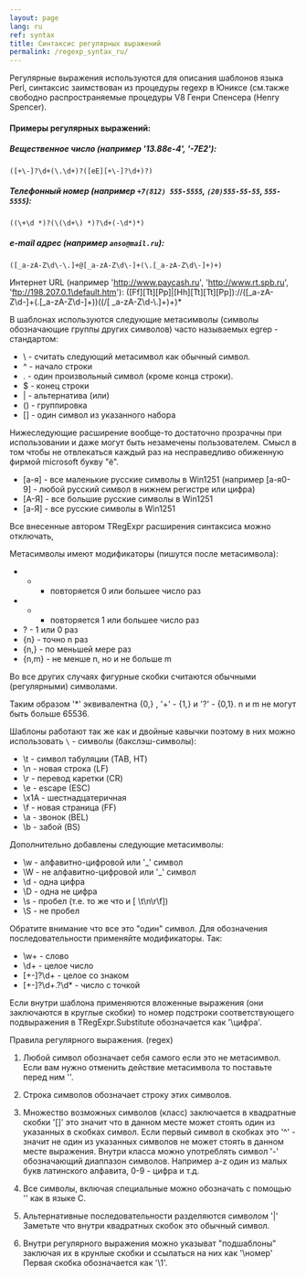 ```yaml
---
layout: page
lang: ru
ref: syntax
title: Синтаксис регулярных выражений
permalink: /regexp_syntax_ru/
---
```



Регулярные выражения используются для описания шаблонов языка Perl, синтаксис заимствован из процедуры regexp в Юниксе
(см.также свободно распространяемые процедуры V8 Генри Спенсера (Henry Spencer).

#### Примеры регулярных выражений:

##### Вещественное число (например '13.88e-4', '-7E2'):
    ([+\-]?\d+(\.\d+)?([eE][+\-]?\d+)?)



##### Телефонный номер (например `+7(812) 555-5555`, `(20)555-55-55`, `555-5555`):
    ((\+\d *)?(\(\d+\) *)?\d+(-\d*)*)



##### e-mail адрес (например `anso@mail.ru`):
    ([_a-zA-Z\d\-\.]+@[_a-zA-Z\d\-]+(\.[_a-zA-Z\d\-]+)+)



Интернет URL (например 'http://www.paycash.ru', 'http://www.rt.spb.ru', 'ftp://198.207.0.1\default.htm'):
    ([Ff][Tt][Pp]|[Hh][Tt][Tt][Pp])://([_a-zA-Z\d\-]+(\.[_a-zA-Z\d\-]+))((/[ _a-zA-Z\d\-\\\.]+)+)*



В шаблонах используются следующие метасимволы (символы обозначающие
группы других символов) часто называемых egrep - стандартом:


*   \   - считать следующий метасимвол как обычный символ.
*   ^   - начало строки
*   .   - один произвольный символ (кроме конца строки).
*   $   - конец строки
*   |   - альтернатива (или)
*   ()   - группировка
*   []   - один символ из указанного набора

Нижеследующие расширение вообще-то достаточно прозрачны при использовании и даже могут быть незамечены пользователем. Смысл в том чтобы не отвлекаться каждый раз на несправедливо обиженную фирмой microsoft букву "ё".
*   [а-я]   - все маленькие русские символы в Win1251 (например [а-я0-9] - любой русский символ в нижнем регистре или цифра)
*   [А-Я]   - все большие русские символы в Win1251
*   [а-Я]   - все русские символы в Win1251

Все внесенные автором TRegExpr расширения синтаксиса можно отключать,

Метасимволы имеют модификаторы (пишутся после метасимвола):
*   *   - повторяется 0 или большее число раз
*   +   - повторяется 1 или большее число раз
*   ?   - 1 или 0 раз
*   {n}   - точно n раз
*   {n,}   - по меньшей мере раз
*   {n,m}   - не менше n, но и не больше m

Во все других случаях фигурные скобки считаются обычными (регулярными)
символами.

Таким образом '*' эквивалентна {0,} , '+' - {1,}
и '?' - {0,1}. n и m не могут быть больше 65536.


Шаблоны работают так же как и двойные кавычки поэтому в них можно
использовать `\` - символы (бакслэш-символы):
*   \t   - символ табуляции (TAB, HT)
*   \n   - новая строка (LF)
*   \r   - перевод каретки (CR)
*   \e   - escape (ESC)
*   \x1A   - шестнадцатеричная
*   \f   - новая страница (FF)
*   \a   - звонок (BEL)
*   \b   - забой (BS)


Дополнительно добавлены следующие метасимволы:
*   \w   - алфавитно-цифровой или '_' символ
*   \W   - не алфавитно-цифровой или '_' символ
*   \d   - одна цифра
*   \D   - одна не цифра
*   \s   - пробел (т.е. то же что и [ \t\n\r\f])
*   \S   - не пробел


Обратите внимание что все это "один" символ. Для обозначения последовательности
применяйте модификаторы. Так:
*   \w+   - слово
*   \d+   - целое число
*   [+-]?\d+   - целое со знаком
*   [+-]?\d+\.?\d*   - число с точкой

Если внутри шаблона применяются вложенные выражения (они заключаются в круглые скобки)
то номер подстроки соответствующего подвыражения в TRegExpr.Substitute обозначается как '\цифра'.


Правила регулярного выражения. (regex)
1. Любой символ обозначает себя самого если это не метасимвол.
Если вам нужно отменить действие метасимвола то поставьте
перед ним '\'.
2. Строка символов обозначает строку этих символов.
3. Множество возможных символов (класс) заключается в квадратные
скобки '[]' это значит что в данном месте может стоять один
из указанных в скобках символ. Если первый символ в скобках
это '^' - значит не один из указанных символов не может
стоять в данном месте выражения. Внутри класса можно употреблять
символ '-' обозначающий диаппазон символов. Например a-z
один из малых букв латинского алфавита, 0-9 - цифра и т.д.

4. Все символы, включая специальные можно обозначать с
помощью '\' как в языке С.

5. Альтернативные последовательности разделяются символом '|'
Заметьте что внутри квадратных скобок это обычный символ.
6. Внутри регулярного выражения можно указыват "подшаблоны"
заключая их в крунлые скобки и ссылаться на них как '\номер'
Первая скобка обозначается как '\1'.




